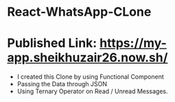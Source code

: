 # React-WhatsApp-CLone
 
 # Published Link: https://my-app.sheikhuzair26.now.sh/
 
 - I created this Clone by using Functional Component 
 - Passing the Data through JSON
 - Using Ternary Operator on Read / Unread Messages.
